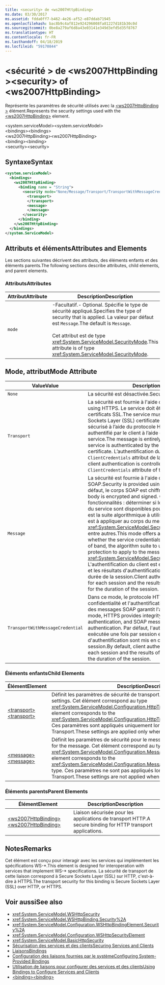 ```yaml
---
title: <security> de <ws2007HttpBinding>
ms.date: 03/30/2017
ms.assetid: fdda0ff7-b462-4e26-af52-e87ddab71945
ms.openlocfilehash: bac8b9c4af812e924296008fa81227d181b30c0d
ms.sourcegitcommit: 0be8a279af6d8a43e03141e349d3efd5d35f8767
ms.translationtype: HT
ms.contentlocale: fr-FR
ms.lasthandoff: 04/18/2019
ms.locfileid: "59170844"
---
```

# <a name="security-of-ws2007httpbinding"></a><span data-ttu-id="c6012-102">\<sécurité > de \<ws2007HttpBinding ></span><span class="sxs-lookup"><span data-stu-id="c6012-102">\<security> of \<ws2007HttpBinding></span></span>
<span data-ttu-id="c6012-103">Représente les paramètres de sécurité utilisés avec la [ \<ws2007HttpBinding >](../../../../../docs/framework/configure-apps/file-schema/wcf/ws2007httpbinding.md) élément.</span><span class="sxs-lookup"><span data-stu-id="c6012-103">Represents the security settings used with the [\<ws2007HttpBinding>](../../../../../docs/framework/configure-apps/file-schema/wcf/ws2007httpbinding.md) element.</span></span>  
  
 <span data-ttu-id="c6012-104">\<system.serviceModel></span><span class="sxs-lookup"><span data-stu-id="c6012-104">\<system.serviceModel></span></span>  
<span data-ttu-id="c6012-105">\<bindings></span><span class="sxs-lookup"><span data-stu-id="c6012-105">\<bindings></span></span>  
<span data-ttu-id="c6012-106">\<ws2007HttpBinding></span><span class="sxs-lookup"><span data-stu-id="c6012-106">\<ws2007HttpBinding></span></span>  
<span data-ttu-id="c6012-107">\<binding></span><span class="sxs-lookup"><span data-stu-id="c6012-107">\<binding></span></span>  
<span data-ttu-id="c6012-108">\<security></span><span class="sxs-lookup"><span data-stu-id="c6012-108">\<security></span></span>  
  
## <a name="syntax"></a><span data-ttu-id="c6012-109">Syntaxe</span><span class="sxs-lookup"><span data-stu-id="c6012-109">Syntax</span></span>  
  
```xml  
<system.serviceModel>
  <bindings>
    <ws2007HttpBinding>
      <binding name = "String">
        <security mode="None/Message/Transport/TransportWithMessageCredential">
          <transport>
          </transport>
          <message>
          </message>
        </security>
      </binding>
    </ws2007HttpBinding>
  </bindings>
</system.ServiceModel>
```  
  
## <a name="attributes-and-elements"></a><span data-ttu-id="c6012-110">Attributs et éléments</span><span class="sxs-lookup"><span data-stu-id="c6012-110">Attributes and Elements</span></span>  
 <span data-ttu-id="c6012-111">Les sections suivantes décrivent des attributs, des éléments enfants et des éléments parents.</span><span class="sxs-lookup"><span data-stu-id="c6012-111">The following sections describe attributes, child elements, and parent elements.</span></span>  
  
### <a name="attributes"></a><span data-ttu-id="c6012-112">Attributs</span><span class="sxs-lookup"><span data-stu-id="c6012-112">Attributes</span></span>  
  
|<span data-ttu-id="c6012-113">Attribut</span><span class="sxs-lookup"><span data-stu-id="c6012-113">Attribute</span></span>|<span data-ttu-id="c6012-114">Description</span><span class="sxs-lookup"><span data-stu-id="c6012-114">Description</span></span>|  
|---------------|-----------------|  
|`mode`|<span data-ttu-id="c6012-115">-Facultatif.</span><span class="sxs-lookup"><span data-stu-id="c6012-115">-   Optional.</span></span> <span data-ttu-id="c6012-116">Spécifie le type de sécurité appliqué.</span><span class="sxs-lookup"><span data-stu-id="c6012-116">Specifies the type of security that is applied.</span></span> <span data-ttu-id="c6012-117">La valeur par défaut est `Message`.</span><span class="sxs-lookup"><span data-stu-id="c6012-117">The default is `Message`.</span></span><br /><br /> <span data-ttu-id="c6012-118">Cet attribut est de type <xref:System.ServiceModel.SecurityMode>.</span><span class="sxs-lookup"><span data-stu-id="c6012-118">This attribute is of type <xref:System.ServiceModel.SecurityMode>.</span></span>|  
  
## <a name="mode-attribute"></a><span data-ttu-id="c6012-119">Mode, attribut</span><span class="sxs-lookup"><span data-stu-id="c6012-119">Mode Attribute</span></span>  
  
|<span data-ttu-id="c6012-120">Value</span><span class="sxs-lookup"><span data-stu-id="c6012-120">Value</span></span>|<span data-ttu-id="c6012-121">Description</span><span class="sxs-lookup"><span data-stu-id="c6012-121">Description</span></span>|  
|-----------|-----------------|  
|`None`|<span data-ttu-id="c6012-122">La sécurité est désactivée.</span><span class="sxs-lookup"><span data-stu-id="c6012-122">Security is disabled.</span></span>|  
|`Transport`|<span data-ttu-id="c6012-123">La sécurité est fournie à l'aide de HTTPS.</span><span class="sxs-lookup"><span data-stu-id="c6012-123">Security is provided using HTTPS.</span></span> <span data-ttu-id="c6012-124">Le service doit être configuré avec les certificats SSL.</span><span class="sxs-lookup"><span data-stu-id="c6012-124">The service must be configured with Secure Sockets Layer (SSL) certificates.</span></span> <span data-ttu-id="c6012-125">Le message est entièrement sécurisé à l’aide du protocole HTTPS et le service est authentifié par le client à l’aide du certificat SSL du service.</span><span class="sxs-lookup"><span data-stu-id="c6012-125">The message is entirely secured using HTTPS and the service is authenticated by the client using the service’s SSL certificate.</span></span> <span data-ttu-id="c6012-126">L’authentification du client est contrôlée par le `ClientCredentials` attribut de la [ \<transport >](../../../../../docs/framework/configure-apps/file-schema/wcf/transport-of-ws2007httpbinding.md) élément.</span><span class="sxs-lookup"><span data-stu-id="c6012-126">The client authentication is controlled through the `ClientCredentials` attribute of the [\<transport>](../../../../../docs/framework/configure-apps/file-schema/wcf/transport-of-ws2007httpbinding.md) element.</span></span>|  
|`Message`|<span data-ttu-id="c6012-127">La sécurité est fournie à l'aide de la sécurité des messages SOAP.</span><span class="sxs-lookup"><span data-stu-id="c6012-127">Security is provided using SOAP message security.</span></span> <span data-ttu-id="c6012-128">Par défaut, le corps SOAP est chiffré et signé.</span><span class="sxs-lookup"><span data-stu-id="c6012-128">By default, the SOAP body is encrypted and signed.</span></span> <span data-ttu-id="c6012-129">Ce mode offre diverses fonctionnalités : déterminer si les informations d'identification du service sont disponibles pour le client hors bande, quelle est la suite algorithmique à utiliser et quel niveau de protection est à appliquer au corps du message via le <xref:System.ServiceModel.Security.SecurityMessageProperty>, entre autres.</span><span class="sxs-lookup"><span data-stu-id="c6012-129">This mode offers a variety of features, such as whether the service credentials are available at the client out of band, the algorithm suite to use, and what level of protection to apply to the message body through the <xref:System.ServiceModel.Security.SecurityMessageProperty>.</span></span> <span data-ttu-id="c6012-130">L'authentification du client est exécutée une fois par session et les résultats d'authentification sont mis en cache pour la durée de la session.</span><span class="sxs-lookup"><span data-stu-id="c6012-130">Client authentication is performed once for each session and the results of authentication are cached for the duration of the session.</span></span>|  
|`TransportWithMessageCredential`|<span data-ttu-id="c6012-131">Dans ce mode, le protocole HTTPS garantit l'intégrité, la confidentialité et l'authentification du serveur, et la sécurité des messages SOAP garantit l'authentification du client.</span><span class="sxs-lookup"><span data-stu-id="c6012-131">In this mode, HTTPS provides integrity, confidentiality, and server authentication, and SOAP message security provides client authentication.</span></span> <span data-ttu-id="c6012-132">Par défaut, l'authentification du client est exécutée une fois par session et les résultats d'authentification sont mis en cache pour la durée de la session.</span><span class="sxs-lookup"><span data-stu-id="c6012-132">By default, client authentication is performed once for each session and the results of authentication are cached for the duration of the session.</span></span>|  
  
### <a name="child-elements"></a><span data-ttu-id="c6012-133">Éléments enfants</span><span class="sxs-lookup"><span data-stu-id="c6012-133">Child Elements</span></span>  
  
|<span data-ttu-id="c6012-134">Élément</span><span class="sxs-lookup"><span data-stu-id="c6012-134">Element</span></span>|<span data-ttu-id="c6012-135">Description</span><span class="sxs-lookup"><span data-stu-id="c6012-135">Description</span></span>|  
|-------------|-----------------|  
|[<span data-ttu-id="c6012-136">\<transport></span><span class="sxs-lookup"><span data-stu-id="c6012-136">\<transport></span></span>](../../../../../docs/framework/configure-apps/file-schema/wcf/transport-of-ws2007httpbinding.md)|<span data-ttu-id="c6012-137">Définit les paramètres de sécurité de transport.</span><span class="sxs-lookup"><span data-stu-id="c6012-137">Defines the transport security settings.</span></span> <span data-ttu-id="c6012-138">Cet élément correspond au type <xref:System.ServiceModel.Configuration.HttpTransportSecurityElement>.</span><span class="sxs-lookup"><span data-stu-id="c6012-138">This element corresponds to the <xref:System.ServiceModel.Configuration.HttpTransportSecurityElement> type.</span></span> <span data-ttu-id="c6012-139">Ces paramètres sont appliqués uniquement lorsque le mode a la valeur Transport.</span><span class="sxs-lookup"><span data-stu-id="c6012-139">These settings are applied only when the mode is set to Transport.</span></span>|  
|[<span data-ttu-id="c6012-140">\<message></span><span class="sxs-lookup"><span data-stu-id="c6012-140">\<message></span></span>](../../../../../docs/framework/configure-apps/file-schema/wcf/message-of-ws2007httpbinding.md)|<span data-ttu-id="c6012-141">Définit les paramètres de sécurité pour le message.</span><span class="sxs-lookup"><span data-stu-id="c6012-141">Defines the security settings for the message.</span></span> <span data-ttu-id="c6012-142">Cet élément correspond au type <xref:System.ServiceModel.Configuration.MessageSecurityOverHttpElement>.</span><span class="sxs-lookup"><span data-stu-id="c6012-142">This element corresponds to the <xref:System.ServiceModel.Configuration.MessageSecurityOverHttpElement> type.</span></span> <span data-ttu-id="c6012-143">Ces paramètres ne sont pas appliqués lorsque le mode a la valeur Transport.</span><span class="sxs-lookup"><span data-stu-id="c6012-143">These settings are not applied when the mode is set to Transport.</span></span>|  
  
### <a name="parent-elements"></a><span data-ttu-id="c6012-144">Éléments parents</span><span class="sxs-lookup"><span data-stu-id="c6012-144">Parent Elements</span></span>  
  
|<span data-ttu-id="c6012-145">Élément</span><span class="sxs-lookup"><span data-stu-id="c6012-145">Element</span></span>|<span data-ttu-id="c6012-146">Description</span><span class="sxs-lookup"><span data-stu-id="c6012-146">Description</span></span>|  
|-------------|-----------------|  
|[<span data-ttu-id="c6012-147">\<ws2007HttpBinding></span><span class="sxs-lookup"><span data-stu-id="c6012-147">\<ws2007HttpBinding></span></span>](../../../../../docs/framework/configure-apps/file-schema/wcf/ws2007httpbinding.md)|<span data-ttu-id="c6012-148">Liaison sécurisée pour les applications de transport HTTP.</span><span class="sxs-lookup"><span data-stu-id="c6012-148">A secure binding for HTTP transport applications.</span></span>|  
  
## <a name="remarks"></a><span data-ttu-id="c6012-149">Notes</span><span class="sxs-lookup"><span data-stu-id="c6012-149">Remarks</span></span>  
 <span data-ttu-id="c6012-150">Cet élément est conçu pour interagir avec les services qui implémentent les spécifications WS-\*.</span><span class="sxs-lookup"><span data-stu-id="c6012-150">This element is designed for interoperation with services that implement WS-\* specifications.</span></span> <span data-ttu-id="c6012-151">La sécurité de transport de cette liaison correspond à Secure Sockets Layer (SSL) sur HTTP, c'est-à-dire à HTTPS.</span><span class="sxs-lookup"><span data-stu-id="c6012-151">The transport security for this binding is Secure Sockets Layer (SSL) over HTTP, or HTTPS.</span></span>  
  
## <a name="see-also"></a><span data-ttu-id="c6012-152">Voir aussi</span><span class="sxs-lookup"><span data-stu-id="c6012-152">See also</span></span>

- <xref:System.ServiceModel.WSHttpSecurity>
- <xref:System.ServiceModel.WSHttpBinding.Security%2A>
- <xref:System.ServiceModel.Configuration.WSHttpBindingElement.Security%2A>
- <xref:System.ServiceModel.Configuration.WSHttpSecurityElement>
- <xref:System.ServiceModel.BasicHttpSecurity>
- [<span data-ttu-id="c6012-153">Sécurisation des services et des clients</span><span class="sxs-lookup"><span data-stu-id="c6012-153">Securing Services and Clients</span></span>](../../../../../docs/framework/wcf/feature-details/securing-services-and-clients.md)
- [<span data-ttu-id="c6012-154">Liaisons</span><span class="sxs-lookup"><span data-stu-id="c6012-154">Bindings</span></span>](../../../../../docs/framework/wcf/bindings.md)
- [<span data-ttu-id="c6012-155">Configuration des liaisons fournies par le système</span><span class="sxs-lookup"><span data-stu-id="c6012-155">Configuring System-Provided Bindings</span></span>](../../../../../docs/framework/wcf/feature-details/configuring-system-provided-bindings.md)
- [<span data-ttu-id="c6012-156">Utilisation de liaisons pour configurer des services et des clients</span><span class="sxs-lookup"><span data-stu-id="c6012-156">Using Bindings to Configure Services and Clients</span></span>](../../../../../docs/framework/wcf/using-bindings-to-configure-services-and-clients.md)
- [<span data-ttu-id="c6012-157">\<binding></span><span class="sxs-lookup"><span data-stu-id="c6012-157">\<binding></span></span>](../../../../../docs/framework/misc/binding.md)
